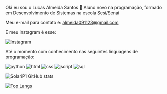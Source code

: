 Olá eu sou o Lucas Almeida Santos 👋
Aluno novo na programação, formado em Desenvolvimento de Sistemas na escola Sesi/Senai

Meu e-mail para contato é: almeida091123@gmail.com

E meu instagram é esse:

[![Instagram](https://img.shields.io/badge/Instagram-E4405F?style=for-the-badge&logo=instagram&logoColor=white)](https://www.instagram.com/lucas_arume/)

Até o momento com conhecimento nas seguintes linguagens de programação:

![python](https://img.shields.io/badge/Python-3776AB?style=for-the-badge&logo=python&logoColor=white)
![html](https://img.shields.io/badge/HTML5-E34F26?style=for-the-badge&logo=html5&logoColor=white)
![css](https://img.shields.io/badge/CSS-239120?&style=for-the-badge&logo=css3&logoColor=white)
![jscript](https://img.shields.io/badge/JavaScript-239120?&style=for-the-badge&logo=Javascript3&logoColor=green)
![sql](https://img.shields.io/badge/SQLite-07405E?style=for-the-badge&logo=sqlite&logoColor=white)


![SolariP1 GitHub stats](https://github-readme-stats.vercel.app/api?username=SolariP1&show_icons=true&theme=radical)


[![Top Langs](https://github-readme-stats.vercel.app/api/top-langs/?username=SolariP1&layout=compact)](https://github.com/anuraghazra/github-readme-stats)
